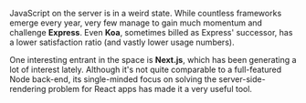 JavaScript on the server is in a weird state. While countless frameworks emerge every year, very few manage to gain much momentum and challenge **Express**. Even **Koa**, sometimes billed as Express' successor, has a lower satisfaction ratio (and vastly lower usage numbers).

One interesting entrant in the space is **Next.js**, which has been generating a lot of interest lately. Although it's not quite comparable to a full-featured Node back-end, its single-minded focus on solving the server-side-rendering problem for React apps has made it a very useful tool. 